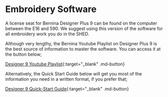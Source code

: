 # Embroidery Software

A license seat for Bernina Designer Plus 9 can be found on the computer between the E16 and 590. We suggest using this version of the software for all embroidery work you do in the SHED.

Although very lengthy, the Bernina Youtube Playlist on Designer Plus 9 is the best source of information to master the software. You can access it at the button below;

[Designer 9 Youtube Playlist](https://www.youtube.com/playlist?list=PLfT1DJU1aElqjUUMWXnGS3gfP2bWgBqEc){:target="_blank" .md-button}

Alternatively, the Quick Start Guide below will get you most of the information you need in a written format, if you prefer that;

[Designer 9 Quick-Start Guide](https://www.bernina.com/bernina/media/Support/Software/Embroidery_Software/V9/Documents/EN/01_QuickStartGuide.pdf){:target="_blank" .md-button}

